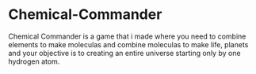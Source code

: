 # Chemical-Commander
Chemical Commander is a game that i made where you need to combine elements to make moleculas and combine moleculas to make life, planets and your objective is to creating an entire universe starting only by one hydrogen atom.
